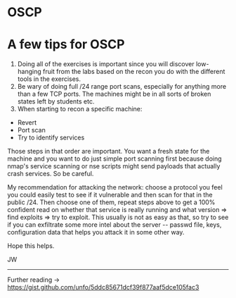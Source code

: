 # OSCP

# A few tips for OSCP

1. Doing all of the exercises is important since you will discover low-hanging fruit from the labs based on the recon you do with the different tools in the exercises.
2. Be wary of doing full /24 range port scans, especially for anything more than a few TCP ports. The machines might be in all sorts of broken states left by students etc.
3. When starting to recon a specific machine:
- Revert
- Port scan
- Try to identify services

Those steps in that order are important. You want a fresh state for the machine and you want to do just simple port scanning first because doing nmap's service scanning or nse scripts might send payloads that actually crash services. So be careful.

My recommendation for attacking the network: choose a protocol you feel you could easily test to see if it vulnerable and then scan for that in the public /24. Then choose one of them, repeat steps above to get a 100% confident read on whether that service is really running and what version => find exploits => try to exploit. This usually is not as easy as that, so try to see if you can exfiltrate some more intel about the server -- passwd file, keys, configuration data that helps you attack it in some other way.

Hope this helps.

JW

---
Further reading -> https://gist.github.com/unfo/5ddc85671dcf39f877aaf5dce105fac3
